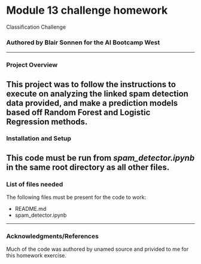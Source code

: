# Module 13 challenge homework
Classification Challenge

### Authored by Blair Sonnen for the AI Bootcamp West 

---

### Project Overview

This project was to follow the instructions to execute on analyzing the linked spam detection data provided, and make a prediction models based off Random Forest and Logistic Regression methods.
---
### Installation and Setup

This code must be run from *spam_detector.ipynb* in the same root directory as all other files.
--- 
### List of files needed

The following files must be present for the code to work:

* README.md		
* spam_detector.ipynb

  
---
### Acknowledgments/References

Much of the code was authored by unamed source and privided to me for this homework exercise. 